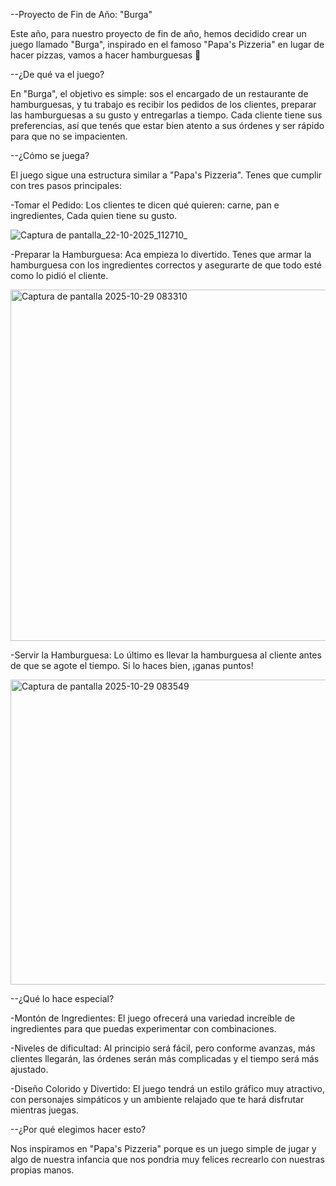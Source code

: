 --Proyecto de Fin de Año: "Burga"

 Este año, para nuestro proyecto de fin de año, hemos decidido crear un juego llamado "Burga", inspirado en el famoso "Papa's Pizzeria" 
en lugar de hacer pizzas, vamos a hacer hamburguesas 🍔

--¿De qué va el juego?

 En "Burga", el objetivo es simple: sos el encargado de un restaurante de hamburguesas, y tu trabajo es recibir los pedidos de los clientes, preparar las hamburguesas a su gusto y entregarlas a tiempo.
Cada cliente tiene sus preferencias, así que tenés que estar bien atento a sus órdenes y ser rápido para que no se impacienten.

--¿Cómo se juega?

 El juego sigue una estructura similar a "Papa's Pizzeria". Tenes que cumplir con tres pasos principales:

-Tomar el Pedido: Los clientes te dicen qué quieren: carne, pan e ingredientes, Cada quien tiene su gusto.

![Captura de pantalla_22-10-2025_112710_](https://github.com/user-attachments/assets/ab87dac3-f26a-4226-9ae3-4b01745a1fc0)


-Preparar la Hamburguesa: Aca empieza lo divertido. Tenes que armar la hamburguesa con los ingredientes correctos y asegurarte de que todo esté como lo pidió el cliente.

<img width="738" height="562" alt="Captura de pantalla 2025-10-29 083310" src="https://github.com/user-attachments/assets/02b7faa8-26a2-4d4c-aac2-c5d9541d29f9" />


-Servir la Hamburguesa: Lo último es llevar la hamburguesa al cliente antes de que se agote el tiempo. Si lo haces bien, ¡ganas puntos!

<img width="649" height="488" alt="Captura de pantalla 2025-10-29 083549" src="https://github.com/user-attachments/assets/97394f3f-5bcd-414d-8392-10a396d7fccf" />

--¿Qué lo hace especial?

-Montón de Ingredientes: El juego ofrecerá una variedad increíble de ingredientes para que puedas experimentar con combinaciones. 

-Niveles de dificultad: Al principio será fácil, pero conforme avanzas, más clientes llegarán, las órdenes serán más complicadas y el tiempo será más ajustado. 

-Diseño Colorido y Divertido: El juego tendrá un estilo gráfico muy atractivo, con personajes simpáticos y un ambiente relajado que te hará disfrutar mientras juegas.

--¿Por qué elegimos hacer esto?

 Nos inspiramos en "Papa's Pizzeria" porque es un juego simple de jugar y algo de nuestra infancia que nos pondria muy felices recrearlo con nuestras propias manos.
